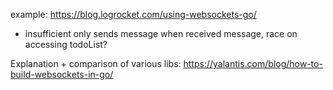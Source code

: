 example:
https://blog.logrocket.com/using-websockets-go/
 * insufficient only sends message when received message, race on accessing todoList?

Explanation + comparison of various libs:
https://yalantis.com/blog/how-to-build-websockets-in-go/
